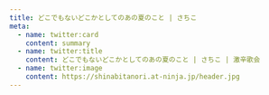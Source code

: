 ```yaml
---
title: どこでもないどこかとしてのあの夏のこと | さちこ
meta: 
  - name: twitter:card
    content: summary
  - name: twitter:title
    content: どこでもないどこかとしてのあの夏のこと | さちこ | 激辛歌会
  - name: twitter:image
    content: https://shinabitanori.at-ninja.jp/header.jpg
---
```

<Canonical href="https://note.com/shinabitanori/n/n665b550f2b70" />
<Importdoc id="gTl21Yhrz4qQq9PnrO3n" />
<Jssocials />
<Disqus />